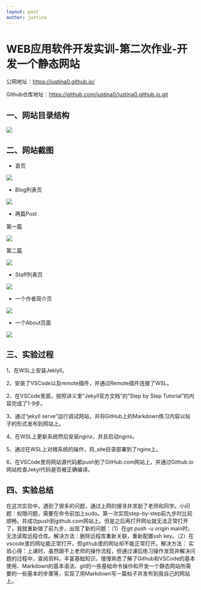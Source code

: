 ```yaml
---
layout: post
author: justina
---
```

# WEB应用软件开发实训-第二次作业-开发一个静态网站

公网地址：<https://justina0.github.io/>

Github仓库地址：<https://github.com/justina0/justina0.github.io.git>

## 一、网站目录结构
![](/assets/images/网站目录结构.png)

## 二、网站截图
- 首页

![](/assets/images/首页.png)

- Blog列表页

![](/assets/images/Blog列表页.png)

- 两篇Post

第一篇

![](/assets/images/Post1.png)

第二篇

![](/assets/images/Post2.png)

- Staff列表页

![](/assets/images/Staff列表页.png)

- 一个作者简介页

![](/assets/images/作者简介页.png)

- 一个About页面

![](/assets/images/About页面.png)

## 三、实验过程 
1、在WSL上安装Jeklyll。

2、安装了VSCode以及remote插件，并通过Remote插件连接了WSL。

2、在VSCode里面，按照讲义里“Jekyll官方文档”的“Step by Step Tutorial”的内容完成了1-9步。

3、通过“jekyll serve”运行调试网站，并将GitHub上的Markdown练习内容以帖子的形式发布到网站上。

4、在WSL上更新系统然后安装nginx，并且启动nginx。

5、通过在WSL上对根系统的操作，将_site目录部署到了nginx上。

6、在VSCode里将网站源代码都push到了GitHub.com网站上，并通过Github.io网站检查Jekyl代码是否被正确编译。

## 四、实验总结
在这次实验中，遇到了很多的问题，通过上网的搜寻并求助了老师和同学。小问题：权限问题，需要在命令前加上sudo。第一次实现step-by-step前九步时比较顺畅，并成功push到github.com网站上。但是之后再打开网址就无法正常打开了，我就重新做了前九步，出现了新的问题：（1）在git push -u origin main时，无法读取远程仓库。解决方法：删除远程库重新关联，重新配置ssh key。（2）在vscode里的网址能正常打开，但github里的网址却不能正常打开。解决方法：
实验心得：上课时，虽然跟不上老师的操作流程，但通过课后练习操作发现并解决问题的过程中，查阅资料，丰富基础知识，慢慢熟悉了解了Github和VSCode的基本使用、Markdown的基本语法、git的一些基础命令操作和开发一个静态网站所需要的一些基本的步骤等，实现了用Markdown写一篇帖子并发布到我自己的网站上。
